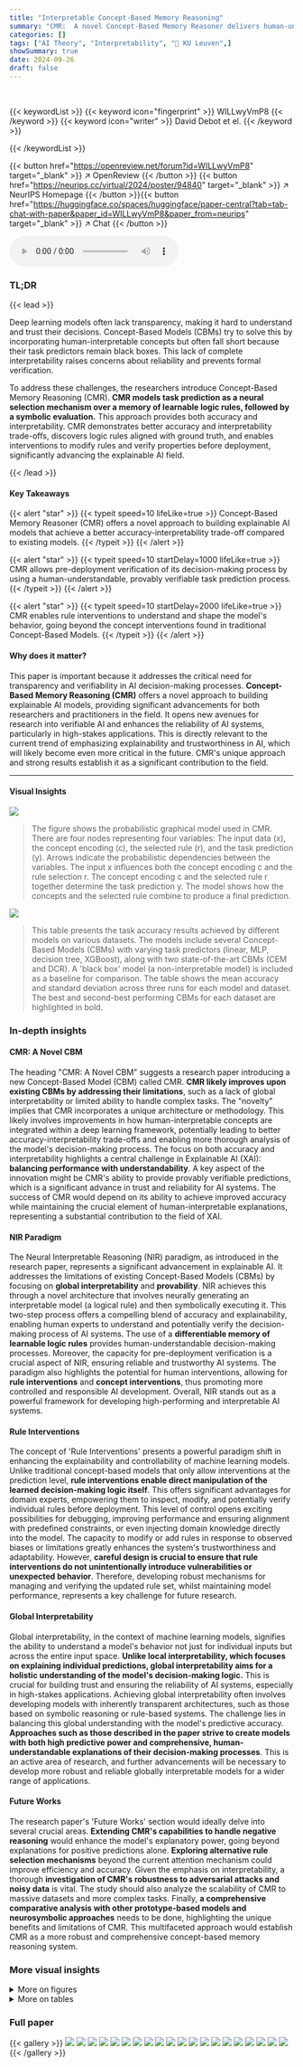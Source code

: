 ```yaml
---
title: "Interpretable Concept-Based Memory Reasoning"
summary: "CMR:  A novel Concept-Based Memory Reasoner delivers human-understandable, verifiable AI task predictions by using a neural selection mechanism over a set of human-understandable logic rules, achievin..."
categories: []
tags: ["AI Theory", "Interpretability", "🏢 KU Leuven",]
showSummary: true
date: 2024-09-26
draft: false
---
```


<br>

{{< keywordList >}}
{{< keyword icon="fingerprint" >}} WILLwyVmP8 {{< /keyword >}}
{{< keyword icon="writer" >}} David Debot et el. {{< /keyword >}}
 
{{< /keywordList >}}

{{< button href="https://openreview.net/forum?id=WILLwyVmP8" target="_blank" >}}
↗ OpenReview
{{< /button >}}
{{< button href="https://neurips.cc/virtual/2024/poster/94840" target="_blank" >}}
↗ NeurIPS Homepage
{{< /button >}}{{< button href="https://huggingface.co/spaces/huggingface/paper-central?tab=tab-chat-with-paper&paper_id=WILLwyVmP8&paper_from=neurips" target="_blank" >}}
↗ Chat
{{< /button >}}



<audio controls>
    <source src="https://ai-paper-reviewer.com/WILLwyVmP8/podcast.wav" type="audio/wav">
    Your browser does not support the audio element.
</audio>


### TL;DR


{{< lead >}}

Deep learning models often lack transparency, making it hard to understand and trust their decisions.  Concept-Based Models (CBMs) try to solve this by incorporating human-interpretable concepts but often fall short because their task predictors remain black boxes.  This lack of complete interpretability raises concerns about reliability and prevents formal verification. 

To address these challenges, the researchers introduce Concept-Based Memory Reasoning (CMR). **CMR models task prediction as a neural selection mechanism over a memory of learnable logic rules, followed by a symbolic evaluation.** This approach provides both accuracy and interpretability. CMR demonstrates better accuracy and interpretability trade-offs, discovers logic rules aligned with ground truth, and enables interventions to modify rules and verify properties before deployment, significantly advancing the explainable AI field.

{{< /lead >}}


#### Key Takeaways

{{< alert "star" >}}
{{< typeit speed=10 lifeLike=true >}} Concept-Based Memory Reasoner (CMR) offers a novel approach to building explainable AI models that achieve a better accuracy-interpretability trade-off compared to existing models. {{< /typeit >}}
{{< /alert >}}

{{< alert "star" >}}
{{< typeit speed=10 startDelay=1000 lifeLike=true >}} CMR allows pre-deployment verification of its decision-making process by using a human-understandable, provably verifiable task prediction process. {{< /typeit >}}
{{< /alert >}}

{{< alert "star" >}}
{{< typeit speed=10 startDelay=2000 lifeLike=true >}} CMR enables rule interventions to understand and shape the model's behavior, going beyond the concept interventions found in traditional Concept-Based Models. {{< /typeit >}}
{{< /alert >}}

#### Why does it matter?
This paper is important because it addresses the critical need for transparency and verifiability in AI decision-making processes.  **Concept-Based Memory Reasoning (CMR)** offers a novel approach to building explainable AI models, providing significant advancements for both researchers and practitioners in the field. It opens new avenues for research into verifiable AI and enhances the reliability of AI systems, particularly in high-stakes applications. This is directly relevant to the current trend of emphasizing explainability and trustworthiness in AI, which will likely become even more critical in the future. CMR's unique approach and strong results establish it as a significant contribution to the field.

------
#### Visual Insights



![](https://ai-paper-reviewer.com/WILLwyVmP8/figures_2_1.jpg)

> The figure shows the probabilistic graphical model used in CMR.  There are four nodes representing four variables:  The input data (x), the concept encoding (c), the selected rule (r), and the task prediction (y).  Arrows indicate the probabilistic dependencies between the variables. The input x influences both the concept encoding c and the rule selection r. The concept encoding c and the selected rule r together determine the task prediction y. The model shows how the concepts and the selected rule combine to produce a final prediction.





![](https://ai-paper-reviewer.com/WILLwyVmP8/tables_7_1.jpg)

> This table presents the task accuracy results achieved by different models on various datasets.  The models include several Concept-Based Models (CBMs) with varying task predictors (linear, MLP, decision tree, XGBoost), along with two state-of-the-art CBMs (CEM and DCR). A 'black box' model (a non-interpretable model) is included as a baseline for comparison. The table shows the mean accuracy and standard deviation across three runs for each model and dataset. The best and second-best performing CBMs for each dataset are highlighted in bold.





### In-depth insights


#### CMR: A Novel CBM
The heading "CMR: A Novel CBM" suggests a research paper introducing a new Concept-Based Model (CBM) called CMR.  **CMR likely improves upon existing CBMs by addressing their limitations**, such as a lack of global interpretability or limited ability to handle complex tasks. The "novelty" implies that CMR incorporates a unique architecture or methodology. This likely involves improvements in how human-interpretable concepts are integrated within a deep learning framework, potentially leading to better accuracy-interpretability trade-offs and enabling more thorough analysis of the model's decision-making process.  The focus on both accuracy and interpretability highlights a central challenge in Explainable AI (XAI):  **balancing performance with understandability**.  A key aspect of the innovation might be CMR's ability to provide provably verifiable predictions, which is a significant advance in trust and reliability for AI systems. The success of CMR would depend on its ability to achieve improved accuracy while maintaining the crucial element of human-interpretable explanations, representing a substantial contribution to the field of XAI.

#### NIR Paradigm
The Neural Interpretable Reasoning (NIR) paradigm, as introduced in the research paper, represents a significant advancement in explainable AI.  It addresses the limitations of existing Concept-Based Models (CBMs) by focusing on **global interpretability** and **provability**.  NIR achieves this through a novel architecture that involves neurally generating an interpretable model (a logical rule) and then symbolically executing it.  This two-step process offers a compelling blend of accuracy and explainability, enabling human experts to understand and potentially verify the decision-making process of AI systems. The use of a **differentiable memory of learnable logic rules** provides human-understandable decision-making processes. Moreover, the capacity for pre-deployment verification is a crucial aspect of NIR, ensuring reliable and trustworthy AI systems.  The paradigm also highlights the potential for human interventions, allowing for **rule interventions** and **concept interventions**, thus promoting more controlled and responsible AI development. Overall, NIR stands out as a powerful framework for developing high-performing and interpretable AI systems.

#### Rule Interventions
The concept of 'Rule Interventions' presents a powerful paradigm shift in enhancing the explainability and controllability of machine learning models.  Unlike traditional concept-based models that only allow interventions at the prediction level, **rule interventions enable direct manipulation of the learned decision-making logic itself**. This offers significant advantages for domain experts, empowering them to inspect, modify, and potentially verify individual rules before deployment.  This level of control opens exciting possibilities for debugging, improving performance and ensuring alignment with predefined constraints, or even injecting domain knowledge directly into the model.  The capacity to modify or add rules in response to observed biases or limitations greatly enhances the system's trustworthiness and adaptability.  However, **careful design is crucial to ensure that rule interventions do not unintentionally introduce vulnerabilities or unexpected behavior**.  Therefore, developing robust mechanisms for managing and verifying the updated rule set, whilst maintaining model performance, represents a key challenge for future research.

#### Global Interpretability
Global interpretability, in the context of machine learning models, signifies the ability to understand a model's behavior not just for individual inputs but across the entire input space.  **Unlike local interpretability, which focuses on explaining individual predictions, global interpretability aims for a holistic understanding of the model's decision-making logic.** This is crucial for building trust and ensuring the reliability of AI systems, especially in high-stakes applications.  Achieving global interpretability often involves developing models with inherently transparent architectures, such as those based on symbolic reasoning or rule-based systems.  The challenge lies in balancing this global understanding with the model's predictive accuracy.  **Approaches such as those described in the paper strive to create models with both high predictive power and comprehensive, human-understandable explanations of their decision-making processes**.  This is an active area of research, and further advancements will be necessary to develop more robust and reliable globally interpretable models for a wider range of applications.

#### Future Works
The research paper's 'Future Works' section would ideally delve into several crucial areas.  **Extending CMR's capabilities to handle negative reasoning** would enhance the model's explanatory power, going beyond explanations for positive predictions alone.  **Exploring alternative rule selection mechanisms** beyond the current attention mechanism could improve efficiency and accuracy.  Given the emphasis on interpretability, a thorough **investigation of CMR's robustness to adversarial attacks and noisy data** is vital.  The study should also analyze the scalability of CMR to massive datasets and more complex tasks.  Finally,  **a comprehensive comparative analysis with other prototype-based models and neurosymbolic approaches** needs to be done, highlighting the unique benefits and limitations of CMR.  This multifaceted approach would establish CMR as a more robust and comprehensive concept-based memory reasoning system.


### More visual insights

<details>
<summary>More on figures
</summary>


![](https://ai-paper-reviewer.com/WILLwyVmP8/figures_3_1.jpg)

> This figure illustrates the process of making a prediction using the Concept-based Memory Reasoner (CMR) model.  The image is input (A) and converted into concept predictions. These predictions are then used by the rule selector (B) to determine a probability distribution over the rules in the rulebook. A rule embedding is then selected (C) based on this distribution, decoded (D) to obtain a logical rule, and finally the task prediction is made (E) using the concept predictions and the decoded rule. The black boxes in the figure represent neural network components, and the white box indicates a symbolic logic operation.


![](https://ai-paper-reviewer.com/WILLwyVmP8/figures_8_1.jpg)

> This figure shows the task accuracy on the CelebA dataset when varying the number of concepts used.  It compares the performance of CMR against other concept-based models (CBM+DT, CBM+MLP, CBM+XG, CEM) and a black-box model. The results demonstrate that CMR maintains high accuracy even with a reduced number of concepts, while the accuracy of other concept-based models significantly degrades due to the concept bottleneck.


![](https://ai-paper-reviewer.com/WILLwyVmP8/figures_15_1.jpg)

> This figure illustrates the process of CMR's task prediction using an example with two rules and three concepts.  It visually breaks down the process into five steps, each represented by a block.  The image is input, and each neural network block (black) performs a transformation, culminating in the final symbolic (white) evaluation block determining the prediction (apple). It highlights the selection of a logical rule from the rulebook and its subsequent symbolic evaluation on concept predictions.


![](https://ai-paper-reviewer.com/WILLwyVmP8/figures_21_1.jpg)

> This figure illustrates the prediction process of the Concept-based Memory Reasoner (CMR) model.  It shows how an input image is processed through the three main components: concept encoder, rule selector, and task predictor. The concept encoder maps the image to concept predictions (e.g., 'red', 'square', 'table'). The rule selector probabilistically selects a rule from the rulebook (memory of logic rules). This selected rule is then symbolically evaluated based on the concept predictions to produce a final prediction (e.g., 'apple = 1'). The figure highlights the interplay between neural (black boxes) and symbolic (white box) components in CMR's reasoning process.


![](https://ai-paper-reviewer.com/WILLwyVmP8/figures_21_2.jpg)

> This figure illustrates the prediction process of the Concept-Based Memory Reasoner (CMR) model. It shows how an input image is processed through different components of the CMR model: concept encoder, rule selector, and task predictor.  The concept encoder maps the image to concept predictions. The rule selector probabilistically selects a rule from a rulebook. The rule embedding is decoded into a logical rule, and this rule is symbolically evaluated on the concept predictions to give the final task prediction.


![](https://ai-paper-reviewer.com/WILLwyVmP8/figures_24_1.jpg)

> This figure illustrates the process of CMR's prediction. It shows how an input image is first processed by a concept encoder to obtain concept predictions.  Then, a rule selector chooses a rule from a learned rulebook. This selected rule is symbolically evaluated using the concept predictions to generate a final task prediction (e.g., classifying an image as an apple). The figure uses a simplified example with two rules and three concepts for clarity.


![](https://ai-paper-reviewer.com/WILLwyVmP8/figures_24_2.jpg)

> This figure shows an example prediction process of the Concept-based Memory Reasoning (CMR) model.  It illustrates the model's three main components: a concept encoder, a rule selector, and a task predictor. The process begins with an image (an apple in this example) that is fed into the concept encoder (A).  The encoder outputs a probability distribution over concepts representing the image's features (e.g., 'red', 'square', 'table'). The rule selector (B) takes the image as input and selects a rule from the rulebook, which is a set of human-understandable logical rules. A probability distribution over the possible rules is shown. Based on the probability distribution over rules, a rule embedding is chosen from the rulebook (C). This rule embedding is then decoded (D) to provide a logical rule such as 'apple is red and not square'. The task predictor (E) then applies this logical rule to the concept probabilities to arrive at a final prediction for the image (apple=1).  The diagram visually separates the neural network components (black boxes) from the symbolic logic evaluation (white box).


![](https://ai-paper-reviewer.com/WILLwyVmP8/figures_24_3.jpg)

> This figure shows an example prediction process of the Concept-based Memory Reasoner (CMR) model.  The process is broken down into five steps, each represented by a block in the figure.  It illustrates how CMR uses a concept encoder, rule selector, and task predictor to make a prediction, highlighting the interplay between neural networks (black boxes) and symbolic logic evaluation (white box). The figure helps visualize how an input image is converted to a concept prediction, then how a rule is selected and evaluated, resulting in the final classification prediction (apple, in this case).


</details>




<details>
<summary>More on tables
</summary>


![](https://ai-paper-reviewer.com/WILLwyVmP8/tables_8_1.jpg)
> This table presents the task accuracy results achieved by various models on six different datasets.  The models are compared to assess their performance on tasks ranging in complexity and concept set completeness.  CBMs (Concept-Based Models) are compared against standard black-box models, and the best-performing CBMs are highlighted.

![](https://ai-paper-reviewer.com/WILLwyVmP8/tables_8_2.jpg)
> This table presents the task accuracy results for various models on several datasets.  The models include different Concept-Based Models (CBMs) using various task predictors (linear, MLP, decision tree, XGBoost), two state-of-the-art CBMs (CEM and DCR), and a black-box model as a baseline.  Datasets encompass various complexities and concept set qualities (complete or incomplete). The best and second-best performing CBMs are highlighted for each dataset.

![](https://ai-paper-reviewer.com/WILLwyVmP8/tables_19_1.jpg)
> This table presents the task accuracy results for different models on several datasets.  The models include various Concept-Based Models (CBMs) using different task predictors (linear, MLP, decision tree, XGBoost), state-of-the-art CBMs (CEM and DCR), and a standard black-box model for comparison. The datasets used are MNIST+, MNIST+*, C-MNIST, CelebA, CUB, and CEBaB, each representing different levels of complexity and concept set completeness.  The best and second-best performing CBMs for each dataset are highlighted in bold.

![](https://ai-paper-reviewer.com/WILLwyVmP8/tables_20_1.jpg)
> This table presents the task accuracy results achieved by various models on several datasets.  The models include different Concept-Based Models (CBMs) using various task predictors (linear, MLP, decision tree, XGBoost), along with state-of-the-art CBMs (CEM and DCR), and a black-box model for comparison.  The datasets vary in complexity and concept set completeness (complete vs. incomplete).  The best and second-best performances among the CBMs are highlighted in bold.

![](https://ai-paper-reviewer.com/WILLwyVmP8/tables_22_1.jpg)
> This table presents the task accuracy results on six different datasets for various models, including different Concept-Based Models (CBMs) and a black-box model.  The table compares the performance of CMR (the proposed model) against state-of-the-art CBMs (CBM+linear, CBM+MLP, CBM+DT, CBM+XG, CEM, DCR) and a standard black-box neural network.  The datasets vary in complexity and concept set completeness. The best and second-best performing CBMs are highlighted in bold for comparison.

![](https://ai-paper-reviewer.com/WILLwyVmP8/tables_23_1.jpg)
> This table presents the task accuracy results for various models on multiple datasets.  The models include different Concept-Based Models (CBMs) using various task predictors (linear, MLP, decision tree, XGBoost), state-of-the-art CBMs (CEM and DCR), and a black-box model as a baseline. The datasets represent varying levels of complexity and concept set completeness.  The best and second-best performing CBMs are highlighted for each dataset.

![](https://ai-paper-reviewer.com/WILLwyVmP8/tables_23_2.jpg)
> This table presents the task accuracy results achieved by different models on six datasets.  The models include various Concept-Based Models (CBMs) using different task predictors (linear, MLP, decision tree, XGBoost), two state-of-the-art CBMs (CEM and DCR), and a black-box model for comparison.  The datasets represent different tasks and complexities, including complete and incomplete concept sets. The best and second-best performances among the CBMs are highlighted in bold to show the relative performance of the proposed model (CMR) against existing methods.

![](https://ai-paper-reviewer.com/WILLwyVmP8/tables_24_1.jpg)
> This table presents the task accuracy results achieved by various models on several datasets.  The models include different Concept-Based Models (CBMs) using various task predictors (linear, MLP, decision tree, XGBoost), along with state-of-the-art CBMs like CEM and DCR.  A black-box model is included for comparison.  The datasets are diverse, representing different task complexities and concept set completeness. The best and second-best performing CBMs are highlighted for each dataset.

![](https://ai-paper-reviewer.com/WILLwyVmP8/tables_25_1.jpg)
> This table presents the task accuracy results achieved by different models on various datasets.  The models include Concept-Based Models (CBMs) with different task predictors (linear, MLP, decision tree, XGBoost), state-of-the-art CBMs (CEM and DCR), and a black-box model for comparison.  The datasets represent diverse tasks and complexities.  The best and second-best performing CBMs are highlighted for each dataset, showcasing the relative performance of CMR (the proposed model) compared to existing methods.

![](https://ai-paper-reviewer.com/WILLwyVmP8/tables_26_1.jpg)
> This table presents the task accuracy achieved by various models on several datasets.  The models include different Concept-Based Models (CBMs) using various types of task predictors (linear, MLP, decision tree, XGBoost), as well as a state-of-the-art CBM (CEM), a Deep Concept Reasoner (DCR), and a black-box model for comparison.  The datasets encompass different complexity levels and concept set completeness. The best and second-best performances among CBMs are highlighted for each dataset. The table serves to compare the accuracy of CMR against existing approaches on various tasks.

</details>




### Full paper

{{< gallery >}}
<img src="https://ai-paper-reviewer.com/WILLwyVmP8/1.png" class="grid-w50 md:grid-w33 xl:grid-w25" />
<img src="https://ai-paper-reviewer.com/WILLwyVmP8/2.png" class="grid-w50 md:grid-w33 xl:grid-w25" />
<img src="https://ai-paper-reviewer.com/WILLwyVmP8/3.png" class="grid-w50 md:grid-w33 xl:grid-w25" />
<img src="https://ai-paper-reviewer.com/WILLwyVmP8/4.png" class="grid-w50 md:grid-w33 xl:grid-w25" />
<img src="https://ai-paper-reviewer.com/WILLwyVmP8/5.png" class="grid-w50 md:grid-w33 xl:grid-w25" />
<img src="https://ai-paper-reviewer.com/WILLwyVmP8/6.png" class="grid-w50 md:grid-w33 xl:grid-w25" />
<img src="https://ai-paper-reviewer.com/WILLwyVmP8/7.png" class="grid-w50 md:grid-w33 xl:grid-w25" />
<img src="https://ai-paper-reviewer.com/WILLwyVmP8/8.png" class="grid-w50 md:grid-w33 xl:grid-w25" />
<img src="https://ai-paper-reviewer.com/WILLwyVmP8/9.png" class="grid-w50 md:grid-w33 xl:grid-w25" />
<img src="https://ai-paper-reviewer.com/WILLwyVmP8/10.png" class="grid-w50 md:grid-w33 xl:grid-w25" />
<img src="https://ai-paper-reviewer.com/WILLwyVmP8/11.png" class="grid-w50 md:grid-w33 xl:grid-w25" />
<img src="https://ai-paper-reviewer.com/WILLwyVmP8/12.png" class="grid-w50 md:grid-w33 xl:grid-w25" />
<img src="https://ai-paper-reviewer.com/WILLwyVmP8/13.png" class="grid-w50 md:grid-w33 xl:grid-w25" />
<img src="https://ai-paper-reviewer.com/WILLwyVmP8/14.png" class="grid-w50 md:grid-w33 xl:grid-w25" />
<img src="https://ai-paper-reviewer.com/WILLwyVmP8/15.png" class="grid-w50 md:grid-w33 xl:grid-w25" />
<img src="https://ai-paper-reviewer.com/WILLwyVmP8/16.png" class="grid-w50 md:grid-w33 xl:grid-w25" />
<img src="https://ai-paper-reviewer.com/WILLwyVmP8/17.png" class="grid-w50 md:grid-w33 xl:grid-w25" />
<img src="https://ai-paper-reviewer.com/WILLwyVmP8/18.png" class="grid-w50 md:grid-w33 xl:grid-w25" />
<img src="https://ai-paper-reviewer.com/WILLwyVmP8/19.png" class="grid-w50 md:grid-w33 xl:grid-w25" />
<img src="https://ai-paper-reviewer.com/WILLwyVmP8/20.png" class="grid-w50 md:grid-w33 xl:grid-w25" />
{{< /gallery >}}